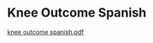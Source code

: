 # Knee Outcome Spanish

[knee outcome spanish.pdf](Knee%20Outcome%20Spanish%20555b9771467e4158a593f26a3ecb89ab/knee_outcome_spanish.pdf)